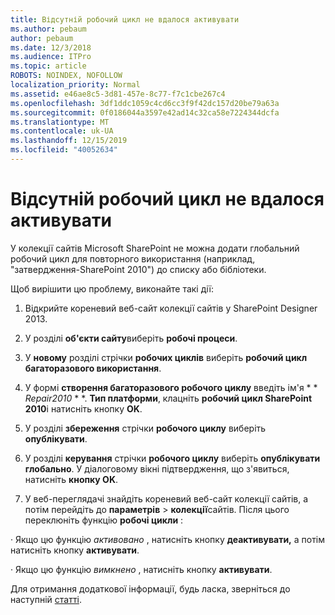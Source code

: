 ```yaml
---
title: Відсутній робочий цикл не вдалося активувати
ms.author: pebaum
author: pebaum
ms.date: 12/3/2018
ms.audience: ITPro
ms.topic: article
ROBOTS: NOINDEX, NOFOLLOW
localization_priority: Normal
ms.assetid: e46ae8c5-3d81-457e-8c77-f7c1cbe267c4
ms.openlocfilehash: 3df1ddc1059c4cd6cc3f9f42dc157d20be79a63a
ms.sourcegitcommit: 0f0186044a3597e42ad14c32ca58e7224344dcfa
ms.translationtype: MT
ms.contentlocale: uk-UA
ms.lasthandoff: 12/15/2019
ms.locfileid: "40052634"
---
```

# <a name="missing-workflow-failed-to-activate"></a>Відсутній робочий цикл не вдалося активувати

У колекції сайтів Microsoft SharePoint не можна додати глобальний робочий цикл для повторного використання (наприклад, "затвердження-SharePoint 2010") до списку або бібліотеки.
  
Щоб вирішити цю проблему, виконайте такі дії: 
  
1. Відкрийте кореневий веб-сайт колекції сайтів у SharePoint Designer 2013.
  
2. У розділі **об'єкти сайту**виберіть **робочі процеси**. 
  
3. У **новому** розділі стрічки **робочих циклів** виберіть **робочий цикл багаторазового використання**. 
  
4. У формі **створення багаторазового робочого циклу** введіть ім'я * * *Repair2010* * *. **Тип платформи**, клацніть **робочий цикл SharePoint 2010**і натисніть кнопку **OK**. 
  
1. У розділі **збереження** стрічки **робочого циклу** виберіть **опублікувати**. 
  
2. У розділі **керування** стрічки **робочого циклу** виберіть **опублікувати глобально**. У діалоговому вікні підтвердження, що з'явиться, натисніть **кнопку OK**. 
  
3. У веб-переглядачі знайдіть кореневий веб-сайт колекції сайтів, а потім перейдіть до **параметрів** \> **колекції**сайтів. Після цього переклюніть функцію **робочі цикли** : 
  
· Якщо цю функцію *активовано* , натисніть кнопку **деактивувати,** а потім натисніть кнопку **активувати**. 
  
· Якщо цю функцію *вимкнено* , натисніть кнопку **активувати**. 
  
Для отримання додаткової інформації, будь ласка, зверніться до наступній [статті](https://go.microsoft.com/fwlink/?linkid=2047770&amp;clcid=0x409).
  

